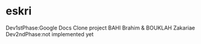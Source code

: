 # eskri
 Dev1stPhase:Google Docs Clone project BAHI Brahim & BOUKLAH Zakariae
 Dev2ndPhase:not implemented yet
